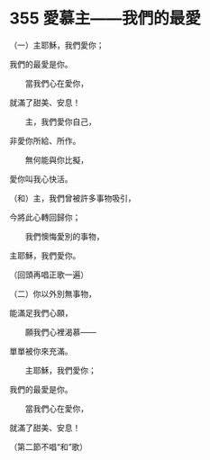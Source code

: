 # 355 愛慕主——我們的最愛

（一）主耶穌，我們愛你；

我們的最愛是你。

　　當我們心在愛你，

就滿了甜美、安息！

　　主，我們愛你自己，

非愛你所給、所作。

　　無何能與你比擬，

愛你叫我心快活。

（和）主，我們曾被許多事物吸引，

今將此心轉回歸你；

　　我們懊悔愛別的事物，

主耶穌，我們愛你。

（回頭再唱正歌一遍）

（二）你以外別無事物，

能滿足我們心願，

　　願我們心裡渴慕——

單單被你來充滿。

　　主耶穌，我們愛你；

我們的最愛是你。

　　當我們心在愛你，

就滿了甜美、安息！

（第二節不唱“和”歌）

